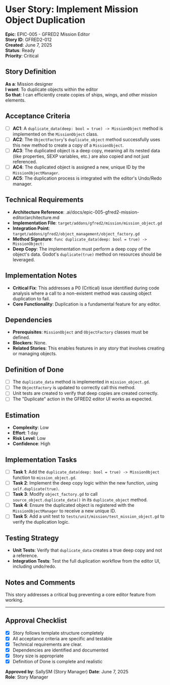 # User Story: Implement Mission Object Duplication

**Epic**: EPIC-005 - GFRED2 Mission Editor  
**Story ID**: GFRED2-012  
**Created**: June 7, 2025  
**Status**: Ready  
**Priority**: Critical

## Story Definition
**As a**: Mission designer  
**I want**: To duplicate objects within the editor  
**So that**: I can efficiently create copies of ships, wings, and other mission elements.

## Acceptance Criteria
- [ ] **AC1**: A `duplicate_data(deep: bool = true) -> MissionObject` method is implemented on the `MissionObject` class.
- [ ] **AC2**: The `ObjectFactory`'s `duplicate_object` method successfully uses this new method to create a copy of a `MissionObject`.
- [ ] **AC3**: The duplicated object is a deep copy, meaning all its nested data (like properties, SEXP variables, etc.) are also copied and not just referenced.
- [ ] **AC4**: The duplicated object is assigned a new, unique ID by the `MissionObjectManager`.
- [ ] **AC5**: The duplication process is integrated with the editor's Undo/Redo manager.

## Technical Requirements
- **Architecture Reference**: .ai/docs/epic-005-gfred2-mission-editor/architecture.md
- **Implementation File**: `target/addons/gfred2/mission/mission_object.gd`
- **Integration Point**: `target/addons/gfred2/object_management/object_factory.gd`
- **Method Signature**: `func duplicate_data(deep: bool = true) -> MissionObject:`
- **Deep Copy**: The implementation must perform a deep copy of the object's data. Godot's `duplicate(true)` method on resources should be leveraged.

## Implementation Notes
- **Critical Fix**: This addresses a P0 (Critical) issue identified during code analysis where a call to a non-existent method was causing object duplication to fail.
- **Core Functionality**: Duplication is a fundamental feature for any editor.

## Dependencies
- **Prerequisites**: `MissionObject` and `ObjectFactory` classes must be defined.
- **Blockers**: None.
- **Related Stories**: This enables features in any story that involves creating or managing objects.

## Definition of Done
- [ ] The `duplicate_data` method is implemented in `mission_object.gd`.
- [ ] The `ObjectFactory` is updated to correctly call this method.
- [ ] Unit tests are created to verify that deep copies are created correctly.
- [ ] The "Duplicate" action in the GFRED2 editor UI works as expected.

## Estimation
- **Complexity**: Low
- **Effort**: 1 day
- **Risk Level**: Low
- **Confidence**: High

## Implementation Tasks
- [ ] **Task 1**: Add the `duplicate_data(deep: bool = true) -> MissionObject` function to `mission_object.gd`.
- [ ] **Task 2**: Implement the deep copy logic within the new function, using `self.duplicate(true)`.
- [ ] **Task 3**: Modify `object_factory.gd` to call `source_object.duplicate_data()` in its `duplicate_object` method.
- [ ] **Task 4**: Ensure the duplicated object is registered with the `MissionObjectManager` to receive a new unique ID.
- [ ] **Task 5**: Add a unit test to `tests/unit/mission/test_mission_object.gd` to verify the duplication logic.

## Testing Strategy
- **Unit Tests**: Verify that `duplicate_data` creates a true deep copy and not a reference.
- **Integration Tests**: Test the full duplication workflow from the editor UI, including undo/redo.

## Notes and Comments
This story addresses a critical bug preventing a core editor feature from working.

---

## Approval Checklist
- [x] Story follows template structure completely
- [x] All acceptance criteria are specific and testable
- [x] Technical requirements are clear.
- [x] Dependencies are identified and documented
- [x] Story size is appropriate
- [x] Definition of Done is complete and realistic

**Approved by**: SallySM (Story Manager) **Date**: June 7, 2025  
**Role**: Story Manager
